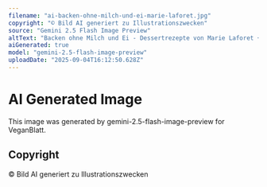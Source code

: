 ```yaml
---
filename: "ai-backen-ohne-milch-und-ei-marie-laforet.jpg"
copyright: "© Bild AI generiert zu Illustrationszwecken"
source: "Gemini 2.5 Flash Image Preview"
altText: "Backen ohne Milch und Ei - Dessertrezepte von Marie Laforet + Gewinnspiel"
aiGenerated: true
model: "gemini-2.5-flash-image-preview"
uploadDate: "2025-09-04T16:12:50.628Z"
---
```


# AI Generated Image

This image was generated by gemini-2.5-flash-image-preview for VeganBlatt.

## Copyright
© Bild AI generiert zu Illustrationszwecken
